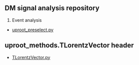 ## DM signal analysis repository  
  

1. Event analysis  

  - [uproot_preselect.py](https://github.com/groupKNUPHY/DM_signal_study/blob/master/PyROOT_preselect.py)


## uproot_methods.TLorentzVector header


  - [TLorentzVector.py](https://github.com/groupKNUPHY/DM_signal_study/blob/master/TLorentzVector.py)

